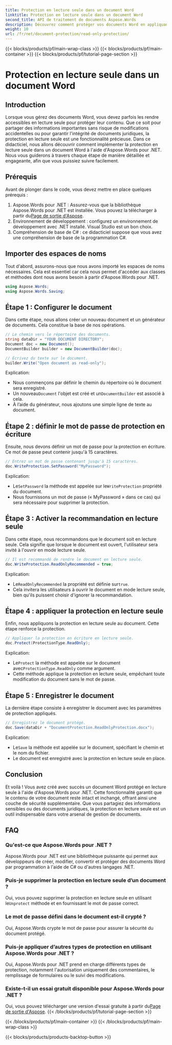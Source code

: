 ```yaml
---
title: Protection en lecture seule dans un document Word
linktitle: Protection en lecture seule dans un document Word
second_title: API de traitement de documents Aspose.Words
description: Découvrez comment protéger vos documents Word en appliquant une protection en lecture seule à l'aide d'Aspose.Words pour .NET. Suivez notre guide étape par étape.
weight: 10
url: /fr/net/document-protection/read-only-protection/
---
```


{{< blocks/products/pf/main-wrap-class >}}
{{< blocks/products/pf/main-container >}}
{{< blocks/products/pf/tutorial-page-section >}}

# Protection en lecture seule dans un document Word

## Introduction

Lorsque vous gérez des documents Word, vous devez parfois les rendre accessibles en lecture seule pour protéger leur contenu. Que ce soit pour partager des informations importantes sans risque de modifications accidentelles ou pour garantir l'intégrité de documents juridiques, la protection en lecture seule est une fonctionnalité précieuse. Dans ce didacticiel, nous allons découvrir comment implémenter la protection en lecture seule dans un document Word à l'aide d'Aspose.Words pour .NET. Nous vous guiderons à travers chaque étape de manière détaillée et engageante, afin que vous puissiez suivre facilement.

## Prérequis

Avant de plonger dans le code, vous devez mettre en place quelques prérequis :

1.  Aspose.Words pour .NET : Assurez-vous que la bibliothèque Aspose.Words pour .NET est installée. Vous pouvez la télécharger à partir du[Page de sortie d'Aspose](https://releases.aspose.com/words/net/).
2. Environnement de développement : configurez un environnement de développement avec .NET installé. Visual Studio est un bon choix.
3. Compréhension de base de C# : ce didacticiel suppose que vous avez une compréhension de base de la programmation C#.

## Importer des espaces de noms

Tout d'abord, assurons-nous que nous avons importé les espaces de noms nécessaires. Cela est essentiel car cela nous permet d'accéder aux classes et méthodes dont nous avons besoin à partir d'Aspose.Words pour .NET.

```csharp
using Aspose.Words;
using Aspose.Words.Saving;
```

## Étape 1 : Configurer le document

Dans cette étape, nous allons créer un nouveau document et un générateur de documents. Cela constitue la base de nos opérations.

```csharp
// Le chemin vers le répertoire des documents.
string dataDir = "YOUR DOCUMENT DIRECTORY";
Document doc = new Document();
DocumentBuilder builder = new DocumentBuilder(doc);

// Écrivez du texte sur le document.
builder.Write("Open document as read-only");
```

Explication:

- Nous commençons par définir le chemin du répertoire où le document sera enregistré.
-  Un nouveau`Document` l'objet est créé et un`DocumentBuilder` est associé à cela.
- À l’aide du générateur, nous ajoutons une simple ligne de texte au document.

## Étape 2 : définir le mot de passe de protection en écriture

Ensuite, nous devons définir un mot de passe pour la protection en écriture. Ce mot de passe peut contenir jusqu'à 15 caractères.

```csharp
// Entrez un mot de passe contenant jusqu'à 15 caractères.
doc.WriteProtection.SetPassword("MyPassword");
```

Explication:

-  Le`SetPassword` la méthode est appelée sur le`WriteProtection` propriété du document.
- Nous fournissons un mot de passe (« MyPassword » dans ce cas) qui sera nécessaire pour supprimer la protection.

## Étape 3 : Activer la recommandation en lecture seule

Dans cette étape, nous recommandons que le document soit en lecture seule. Cela signifie que lorsque le document est ouvert, l'utilisateur sera invité à l'ouvrir en mode lecture seule.

```csharp
// Il est recommandé de rendre le document en lecture seule.
doc.WriteProtection.ReadOnlyRecommended = true;
```

Explication:

-  Le`ReadOnlyRecommended` la propriété est définie sur`true`.
- Cela invitera les utilisateurs à ouvrir le document en mode lecture seule, bien qu'ils puissent choisir d'ignorer la recommandation.

## Étape 4 : appliquer la protection en lecture seule

Enfin, nous appliquons la protection en lecture seule au document. Cette étape renforce la protection.

```csharp
// Appliquer la protection en écriture en lecture seule.
doc.Protect(ProtectionType.ReadOnly);
```

Explication:

-  Le`Protect` la méthode est appelée sur le document avec`ProtectionType.ReadOnly` comme argument.
- Cette méthode applique la protection en lecture seule, empêchant toute modification du document sans le mot de passe.

## Étape 5 : Enregistrer le document

La dernière étape consiste à enregistrer le document avec les paramètres de protection appliqués.

```csharp
// Enregistrez le document protégé.
doc.Save(dataDir + "DocumentProtection.ReadOnlyProtection.docx");
```

Explication:

-  Le`Save` la méthode est appelée sur le document, spécifiant le chemin et le nom du fichier.
- Le document est enregistré avec la protection en lecture seule en place.

## Conclusion

Et voilà ! Vous avez créé avec succès un document Word protégé en lecture seule à l'aide d'Aspose.Words pour .NET. Cette fonctionnalité garantit que le contenu de votre document reste intact et inchangé, offrant ainsi une couche de sécurité supplémentaire. Que vous partagiez des informations sensibles ou des documents juridiques, la protection en lecture seule est un outil indispensable dans votre arsenal de gestion de documents.

## FAQ

### Qu'est-ce que Aspose.Words pour .NET ?
Aspose.Words pour .NET est une bibliothèque puissante qui permet aux développeurs de créer, modifier, convertir et protéger des documents Word par programmation à l'aide de C# ou d'autres langages .NET.

### Puis-je supprimer la protection en lecture seule d’un document ?
 Oui, vous pouvez supprimer la protection en lecture seule en utilisant le`Unprotect` méthode et en fournissant le mot de passe correct.

### Le mot de passe défini dans le document est-il crypté ?
Oui, Aspose.Words crypte le mot de passe pour assurer la sécurité du document protégé.

### Puis-je appliquer d’autres types de protection en utilisant Aspose.Words pour .NET ?
Oui, Aspose.Words pour .NET prend en charge différents types de protection, notamment l'autorisation uniquement des commentaires, le remplissage de formulaires ou le suivi des modifications.

### Existe-t-il un essai gratuit disponible pour Aspose.Words pour .NET ?
 Oui, vous pouvez télécharger une version d'essai gratuite à partir du[Page de sortie d'Aspose](https://releases.aspose.com/).
{{< /blocks/products/pf/tutorial-page-section >}}

{{< /blocks/products/pf/main-container >}}
{{< /blocks/products/pf/main-wrap-class >}}

{{< blocks/products/products-backtop-button >}}
